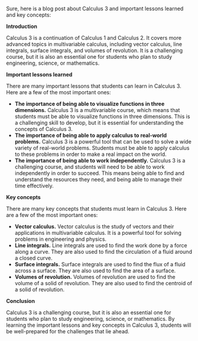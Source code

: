 Sure, here is a blog post about Calculus 3 and important lessons learned and key concepts:

**Introduction**

Calculus 3 is a continuation of Calculus 1 and Calculus 2. It covers more advanced topics in multivariable calculus, including vector calculus, line integrals, surface integrals, and volumes of revolution. It is a challenging course, but it is also an essential one for students who plan to study engineering, science, or mathematics.

**Important lessons learned**

There are many important lessons that students can learn in Calculus 3. Here are a few of the most important ones:

* **The importance of being able to visualize functions in three dimensions.** Calculus 3 is a multivariable course, which means that students must be able to visualize functions in three dimensions. This is a challenging skill to develop, but it is essential for understanding the concepts of Calculus 3.
* **The importance of being able to apply calculus to real-world problems.** Calculus 3 is a powerful tool that can be used to solve a wide variety of real-world problems. Students must be able to apply calculus to these problems in order to make a real impact on the world.
* **The importance of being able to work independently.** Calculus 3 is a challenging course, and students will need to be able to work independently in order to succeed. This means being able to find and understand the resources they need, and being able to manage their time effectively.

**Key concepts**

There are many key concepts that students must learn in Calculus 3. Here are a few of the most important ones:

* **Vector calculus.** Vector calculus is the study of vectors and their applications in multivariable calculus. It is a powerful tool for solving problems in engineering and physics.
* **Line integrals.** Line integrals are used to find the work done by a force along a curve. They are also used to find the circulation of a fluid around a closed curve.
* **Surface integrals.** Surface integrals are used to find the flux of a fluid across a surface. They are also used to find the area of a surface.
* **Volumes of revolution.** Volumes of revolution are used to find the volume of a solid of revolution. They are also used to find the centroid of a solid of revolution.

**Conclusion**

Calculus 3 is a challenging course, but it is also an essential one for students who plan to study engineering, science, or mathematics. By learning the important lessons and key concepts in Calculus 3, students will be well-prepared for the challenges that lie ahead.